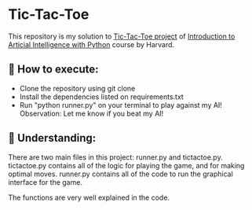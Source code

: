 # Tic-Tac-Toe
This repository is my solution to [Tic-Tac-Toe project](https://cs50.harvard.edu/ai/2020/projects/0/tictactoe/) of [Introduction to Articial Intelligence with Python](https://learning.edx.org/course/course-v1:HarvardX+CS50AI+1T2020/home) course by Harvard.

## 🚀 How to execute:
- Clone the repository using git clone 
- Install the dependencies listed on requirements.txt
- Run "python runner.py" on your terminal to play against my AI!
Observation: Let me know if you beat my AI!

## 🔎 Understanding:
There are two main files in this project: runner.py and tictactoe.py. 
tictactoe.py contains all of the logic for playing the game, and for making optimal moves. 
runner.py contains all of the code to run the graphical interface for the game.

The functions are very well explained in the code.

